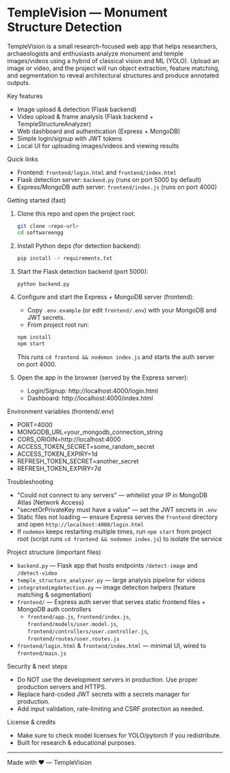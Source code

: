 # TempleVision — Monument Structure Detection

TempleVision is a small research-focused web app that helps researchers, archaeologists and enthusiasts analyze monument and temple images/videos using a hybrid of classical vision and ML (YOLO). Upload an image or video, and the project will run object extraction, feature matching, and segmentation to reveal architectural structures and produce annotated outputs.

Key features
- Image upload & detection (Flask backend)
- Video upload & frame analysis (Flask backend + TempleStructureAnalyzer)
- Web dashboard and authentication (Express + MongoDB)
- Simple login/signup with JWT tokens
- Local UI for uploading images/videos and viewing results

Quick links
- Frontend: `frontend/login.html` and `frontend/index.html`
- Flask detection server: `backend.py` (runs on port 5000 by default)
- Express/MongoDB auth server: `frontend/index.js` (runs on port 4000)

Getting started (fast)
1. Clone this repo and open the project root:

   ```bash
   git clone <repo-url>
   cd softwareengg
   ```

2. Install Python deps (for detection backend):

   ```bash
   pip install -r requirements.txt
   ```

3. Start the Flask detection backend (port 5000):

   ```bash
   python backend.py
   ```

4. Configure and start the Express + MongoDB server (frontend):

   - Copy `.env.example` (or edit `frontend/.env`) with your MongoDB and JWT secrets.
   - From project root run:

   ```bash
   npm install
   npm start
   ```

   This runs `cd frontend && nodemon index.js` and starts the auth server on port 4000.

5. Open the app in the browser (served by the Express server):

   - Login/Signup: http://localhost:4000/login.html
   - Dashboard:    http://localhost:4000/index.html

Environment variables (frontend/.env)
- PORT=4000
- MONGODB_URL=your_mongodb_connection_string
- CORS_ORIGIN=http://localhost:4000
- ACCESS_TOKEN_SECRET=some_random_secret
- ACCESS_TOKEN_EXPIRY=1d
- REFRESH_TOKEN_SECRET=another_secret
- REFRESH_TOKEN_EXPIRY=7d

Troubleshooting
- "Could not connect to any servers" — whitelist your IP in MongoDB Atlas (Network Access)
- "secretOrPrivateKey must have a value" — set the JWT secrets in `.env`
- Static files not loading — ensure Express serves the `frontend` directory and open `http://localhost:4000/login.html`
- If `nodemon` keeps restarting multiple times, run `npm start` from project root (script runs `cd frontend && nodemon index.js`) to isolate the service

Project structure (important files)
- `backend.py` — Flask app that hosts endpoints `/detect-image` and `/detect-video`
- `temple_structure_analyzer.py` — large analysis pipeline for videos
- `integratedimgdetection.py` — image detection helpers (feature matching & segmentation)
- `frontend/` — Express auth server that serves static frontend files + MongoDB auth controllers
  - `frontend/app.js`, `frontend/index.js`, `frontend/models/user.model.js`, `frontend/controllers/user.controller.js`, `frontend/routes/user.routes.js`
- `frontend/login.html` & `frontend/index.html` — minimal UI, wired to `frontend/main.js`

Security & next steps
- Do NOT use the development servers in production. Use proper production servers and HTTPS.
- Replace hard-coded JWT secrets with a secrets manager for production.
- Add input validation, rate-limiting and CSRF protection as needed.

License & credits
- Make sure to check model licenses for YOLO/pytorch if you redistribute.
- Built for research & educational purposes.

---
Made with ❤️ — TempleVision
